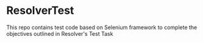 # ResolverTest
This repo contains test code based on Selenium framework to complete the objectives outlined in Resolver's Test Task
